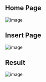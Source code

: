 ## Home Page

![image](https://github.com/Ayash13/008_RestAPI/assets/93539509/7590aafe-b4c8-4490-9735-92a583b08803)


## Insert Page

![image](https://github.com/Ayash13/008_RestAPI/assets/93539509/b2f2bc06-f4d7-4c34-bb74-b4161c326c3a)


## Result

![image](https://github.com/Ayash13/008_RestAPI/assets/93539509/c0be6835-d4a5-4f3d-b248-42144f05e07f)

